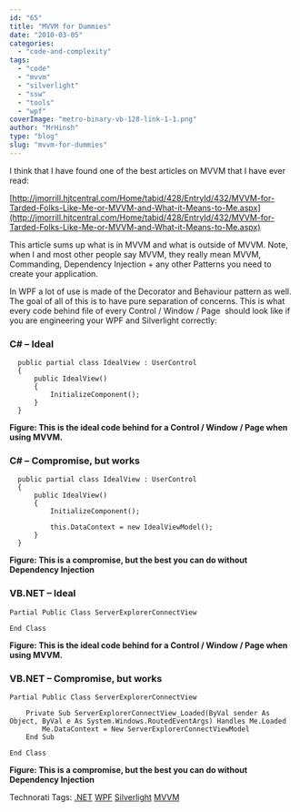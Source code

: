 ```yaml
---
id: "65"
title: "MVVM for Dummies"
date: "2010-03-05"
categories: 
  - "code-and-complexity"
tags: 
  - "code"
  - "mvvm"
  - "silverlight"
  - "ssw"
  - "tools"
  - "wpf"
coverImage: "metro-binary-vb-128-link-1-1.png"
author: "MrHinsh"
type: "blog"
slug: "mvvm-for-dummies"
---
```


I think that I have found one of the best articles on MVVM that I have ever read:

[http://jmorrill.hjtcentral.com/Home/tabid/428/EntryId/432/MVVM-for-Tarded-Folks-Like-Me-or-MVVM-and-What-it-Means-to-Me.aspx](http://jmorrill.hjtcentral.com/Home/tabid/428/EntryId/432/MVVM-for-Tarded-Folks-Like-Me-or-MVVM-and-What-it-Means-to-Me.aspx)

This article sums up what is in MVVM and what is outside of MVVM. Note, when I and most other people say MVVM, they really mean MVVM, Commanding, Dependency Injection + any other Patterns you need to create your application.

In WPF a lot of use is made of the Decorator and Behaviour pattern as well. The goal of all of this is to have pure separation of concerns. This is what every code behind file of every Control / Window / Page  should look like if you are engineering your WPF and Silverlight correctly:

### C# – Ideal

```
  public partial class IdealView : UserControl
  {
      public IdealView()
      {
          InitializeComponent();
      }
  }
```

**Figure: This is the ideal code behind for a Control / Window / Page when using MVVM.**

### C# – Compromise, but works

```
  public partial class IdealView : UserControl
  {
      public IdealView()
      {
          InitializeComponent();

          this.DataContext = new IdealViewModel();
      }
  }
```

**Figure: This is a compromise, but the best you can do without Dependency Injection**

### VB.NET – Ideal

```
Partial Public Class ServerExplorerConnectView

End Class
```

**Figure: This is the ideal code behind for a Control / Window / Page when using MVVM.**

### VB.NET – Compromise, but works

```
Partial Public Class ServerExplorerConnectView

    Private Sub ServerExplorerConnectView_Loaded(ByVal sender As Object, ByVal e As System.Windows.RoutedEventArgs) Handles Me.Loaded
        Me.DataContext = New ServerExplorerConnectViewModel
    End Sub

End Class
```

**Figure: This is a compromise, but the best you can do without Dependency Injection**

Technorati Tags: [.NET](http://technorati.com/tags/.NET) [WPF](http://technorati.com/tags/WPF) [Silverlight](http://technorati.com/tags/Silverlight) [MVVM](http://technorati.com/tags/MVVM)


